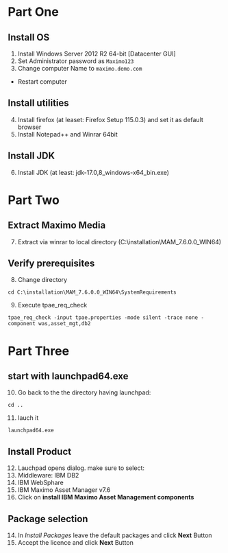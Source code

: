 
# Part One
## Install OS
1. Install Windows Server 2012 R2 64-bit [Datacenter GUI]
2. Set Administrator password as ```Maximo123```
3. Change computer Name to ```maximo.demo.com```

* Restart computer

## Install utilities
4. Install firefox (at leaset: Firefox Setup 115.0.3) and set it as default browser
5. Install Notepad++ and Winrar 64bit
   
## Install JDK
6. Install JDK (at least: jdk-17.0,8_windows-x64_bin.exe)

# Part Two
## Extract Maximo Media
7. Extract via winrar to local directory (C:\installation\MAM_7.6.0.0_WIN64)

## Verify prerequisites
8. Change directory
```
cd C:\installation\MAM_7.6.0.0_WIN64\SystemRequirements
```

9. Execute tpae_req_check

```
tpae_req_check -input tpae.properties -mode silent -trace none -component was,asset_mgt,db2
```

# Part Three

## start with launchpad64.exe
10. Go back to the the directory having launchpad:
    
```
cd ..
```
11. lauch it

```
launchpad64.exe
```

## Install Product
12. Lauchpad opens dialog. make sure to select:
   1. Middleware: IBM DB2
   2. IBM WebSphare
   3. IBM Maximo Asset Manager v7.6
13. Click on **install IBM Maximo Asset Management components**

## Package selection
14. In *Install Packages* leave the default packages and click **Next** Button
15. Accept the licence and click **Next** Button

